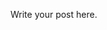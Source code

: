 <!--
.. title: one
.. slug: one
.. date: 2021-05-26 01:37:14 UTC
.. tags: 
.. category: 
.. link: 
.. description: 
.. type: text
-->

Write your post here.

